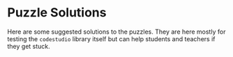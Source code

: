Puzzle Solutions
================

Here are some suggested solutions to the puzzles. They are here mostly for
testing the `codestudio` library itself but can help students and teachers
if they get stuck.


